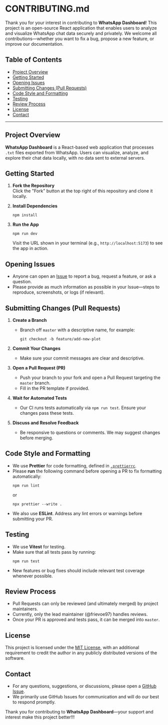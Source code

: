 # CONTRIBUTING.md

Thank you for your interest in contributing to **WhatsApp Dashboard**! This project is an open-source React application that enables users to analyze and visualize WhatsApp chat data securely and privately. We welcome all contributions—whether you want to fix a bug, propose a new feature, or improve our documentation.

## Table of Contents

- [Project Overview](#project-overview)
- [Getting Started](#getting-started)
- [Opening Issues](#opening-issues)
- [Submitting Changes (Pull Requests)](#submitting-changes-pull-requests)
- [Code Style and Formatting](#code-style-and-formatting)
- [Testing](#testing)
- [Review Process](#review-process)
- [License](#license)
- [Contact](#contact)

---

## Project Overview

**WhatsApp Dashboard** is a React-based web application that processes `.txt` files exported from WhatsApp. Users can visualize, analyze, and explore their chat data locally, with no data sent to external servers.

## Getting Started

1. **Fork the Repository**  
   Click the "Fork" button at the top right of this repository and clone it locally.

2. **Install Dependencies**

   ```
   npm install
   ```

3. **Run the App**
   ```
   npm run dev
   ```
   Visit the URL shown in your terminal (e.g., `http://localhost:5173`) to see the app in action.

## Opening Issues

- Anyone can open an [Issue](../../issues) to report a bug, request a feature, or ask a question.
- Please provide as much information as possible in your Issue—steps to reproduce, screenshots, or logs (if relevant).

## Submitting Changes (Pull Requests)

1. **Create a Branch**

   - Branch off `master` with a descriptive name, for example:
     ```
     git checkout -b feature/add-new-plot
     ```

2. **Commit Your Changes**

   - Make sure your commit messages are clear and descriptive.

3. **Open a Pull Request (PR)**

   - Push your branch to your fork and open a Pull Request targeting the `master` branch.
   - Fill in the PR template if provided.

4. **Wait for Automated Tests**

   - Our CI runs tests automatically via `npm run test`. Ensure your changes pass these tests.

5. **Discuss and Resolve Feedback**
   - Be responsive to questions or comments. We may suggest changes before merging.

## Code Style and Formatting

- We use **Prettier** for code formatting, defined in [`.prettierrc`](./.prettierrc).
- Please **run** the following command before opening a PR to fix formatting automatically:
  ```
  npm run lint
  ```
  or
  ```
  npx prettier --write .
  ```
- We also use **ESLint**. Address any lint errors or warnings before submitting your PR.

## Testing

- We use **Vitest** for testing.
- Make sure that all tests pass by running:
  ```
  npm run test
  ```
- New features or bug fixes should include relevant test coverage whenever possible.

## Review Process

- Pull Requests can only be reviewed (and ultimately merged) by project maintainers.
- Currently, only the lead maintainer (@frievoe97) handles reviews.
- Once your PR is approved and tests pass, it can be merged into `master`.

## License

This project is licensed under the [MIT License](./LICENSE.txt), with an additional requirement to credit the author in any publicly distributed versions of the software.

## Contact

- For any questions, suggestions, or discussions, please open a [GitHub Issue](../../issues).
- We primarily use GitHub Issues for communication and will do our best to respond promptly.

Thank you for contributing to **WhatsApp Dashboard**—your support and interest make this project better!!!
